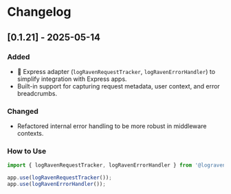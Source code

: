 # Changelog

## [0.1.21] - 2025-05-14

### Added
- 🧩 Express adapter (`logRavenRequestTracker`, `logRavenErrorHandler`) to simplify integration with Express apps.
- Built-in support for capturing request metadata, user context, and error breadcrumbs.

### Changed
- Refactored internal error handling to be more robust in middleware contexts.

### How to Use

```ts
import { logRavenRequestTracker, logRavenErrorHandler } from '@lograven/sdk';

app.use(logRavenRequestTracker());
app.use(logRavenErrorHandler());
